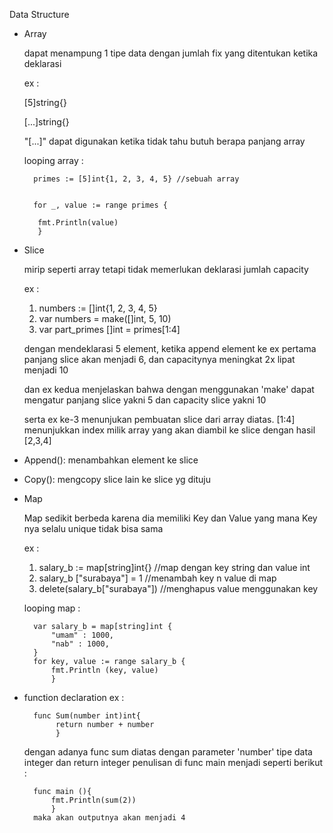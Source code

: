 Data Structure
- Array

  dapat menampung 1 tipe data dengan jumlah fix yang ditentukan ketika deklarasi

  ex :

    [5]string{}

    [...]string{}

    "[...]" dapat digunakan ketika tidak tahu butuh berapa panjang array

    looping array :

        primes := [5]int{1, 2, 3, 4, 5} //sebuah array


        for _, value := range primes {

         fmt.Println(value)
         }
- Slice

  mirip seperti array tetapi tidak memerlukan deklarasi jumlah capacity

  ex :
  1. numbers := []int{1, 2, 3, 4, 5}
  2. var numbers = make([]int, 5, 10)
  3. var part_primes []int = primes[1:4]

  dengan mendeklarasi 5 element, ketika append element ke ex pertama panjang slice akan menjadi 6, dan capacitynya meningkat 2x lipat menjadi 10

  dan ex kedua menjelaskan bahwa dengan menggunakan 'make' dapat mengatur panjang slice yakni 5 dan capacity slice yakni 10

  serta ex ke-3 menunjukan pembuatan slice dari array diatas. [1:4] menunjukkan index milik array yang akan diambil ke slice dengan hasil [2,3,4]

- Append(): menambahkan element ke slice
- Copy(): mengcopy slice lain ke slice yg dituju

- Map

  Map sedikit berbeda karena dia memiliki Key dan Value yang mana Key nya selalu unique tidak bisa sama

    ex :
    1. salary_b := map[string]int{} //map dengan key string dan value int
    2. salary_b ["surabaya"] = 1    //menambah key n value di map
    3. delete(salary_b["surabaya"]) //menghapus value menggunakan key

    looping map :

        var salary_b = map[string]int {
            "umam" : 1000,
            "nab" : 1000,
        }
        for key, value := range salary_b {
            fmt.Println (key, value)
            }

- function declaration
  ex :

        func Sum(number int)int{
             return number + number
             }
  dengan adanya func sum diatas dengan parameter 'number' tipe data integer dan return integer penulisan di func main menjadi seperti berikut :

        func main (){
            fmt.Println(sum(2))
            }
        maka akan outputnya akan menjadi 4

